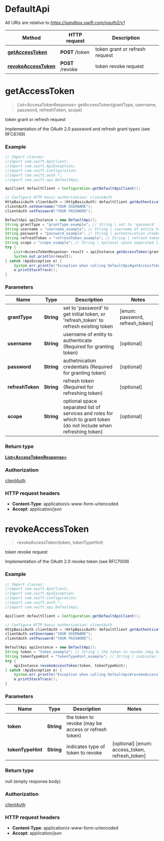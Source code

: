 # DefaultApi

All URIs are relative to *https://sandbox.swift.com/oauth2/v1*

Method | HTTP request | Description
------------- | ------------- | -------------
[**getAccessToken**](DefaultApi.md#getAccessToken) | **POST** /token | token grant or refresh request
[**revokeAccessToken**](DefaultApi.md#revokeAccessToken) | **POST** /revoke | token revoke request


<a name="getAccessToken"></a>
# **getAccessToken**
> List&lt;AccessTokenResponse&gt; getAccessToken(grantType, username, password, refreshToken, scope)

token grant or refresh request

Implementation of the OAuth 2.0 password and refresh grant types (see RFC6749) 

### Example
```java
// Import classes:
//import com.swift.ApiClient;
//import com.swift.ApiException;
//import com.swift.Configuration;
//import com.swift.auth.*;
//import com.swift.api.DefaultApi;

ApiClient defaultClient = Configuration.getDefaultApiClient();

// Configure HTTP basic authorization: clientAuth
HttpBasicAuth clientAuth = (HttpBasicAuth) defaultClient.getAuthentication("clientAuth");
clientAuth.setUsername("YOUR USERNAME");
clientAuth.setPassword("YOUR PASSWORD");

DefaultApi apiInstance = new DefaultApi();
String grantType = "grantType_example"; // String | set to 'password' to get initial token, or 'refresh_token' to refresh existing token
String username = "username_example"; // String | username of entity to authenticate (Required for granting token)
String password = "password_example"; // String | authetnication credentials (Required for granting token)
String refreshToken = "refreshToken_example"; // String | refresh token (Required for refreshing token)
String scope = "scope_example"; // String | optional space separated list of services and roles for which to grant token (do not include when refreshing token)
try {
    List<AccessTokenResponse> result = apiInstance.getAccessToken(grantType, username, password, refreshToken, scope);
    System.out.println(result);
} catch (ApiException e) {
    System.err.println("Exception when calling DefaultApi#getAccessToken");
    e.printStackTrace();
}
```

### Parameters

Name | Type | Description  | Notes
------------- | ------------- | ------------- | -------------
 **grantType** | **String**| set to &#39;password&#39; to get initial token, or &#39;refresh_token&#39; to refresh existing token | [enum: password, refresh_token]
 **username** | **String**| username of entity to authenticate (Required for granting token) | [optional]
 **password** | **String**| authetnication credentials (Required for granting token) | [optional]
 **refreshToken** | **String**| refresh token (Required for refreshing token) | [optional]
 **scope** | **String**| optional space separated list of services and roles for which to grant token (do not include when refreshing token) | [optional]

### Return type

[**List&lt;AccessTokenResponse&gt;**](AccessTokenResponse.md)

### Authorization

[clientAuth](../README.md#clientAuth)

### HTTP request headers

 - **Content-Type**: application/x-www-form-urlencoded
 - **Accept**: application/json

<a name="revokeAccessToken"></a>
# **revokeAccessToken**
> revokeAccessToken(token, tokenTypeHint)

token revoke request

Implementation of the OAuth 2.0 revoke token (see RFC7009) 

### Example
```java
// Import classes:
//import com.swift.ApiClient;
//import com.swift.ApiException;
//import com.swift.Configuration;
//import com.swift.auth.*;
//import com.swift.api.DefaultApi;

ApiClient defaultClient = Configuration.getDefaultApiClient();

// Configure HTTP basic authorization: clientAuth
HttpBasicAuth clientAuth = (HttpBasicAuth) defaultClient.getAuthentication("clientAuth");
clientAuth.setUsername("YOUR USERNAME");
clientAuth.setPassword("YOUR PASSWORD");

DefaultApi apiInstance = new DefaultApi();
String token = "token_example"; // String | the token to revoke (may be access or refresh token)
String tokenTypeHint = "tokenTypeHint_example"; // String | indicates type of token to revoke
try {
    apiInstance.revokeAccessToken(token, tokenTypeHint);
} catch (ApiException e) {
    System.err.println("Exception when calling DefaultApi#revokeAccessToken");
    e.printStackTrace();
}
```

### Parameters

Name | Type | Description  | Notes
------------- | ------------- | ------------- | -------------
 **token** | **String**| the token to revoke (may be access or refresh token) |
 **tokenTypeHint** | **String**| indicates type of token to revoke | [optional] [enum: access_token, refresh_token]

### Return type

null (empty response body)

### Authorization

[clientAuth](../README.md#clientAuth)

### HTTP request headers

 - **Content-Type**: application/x-www-form-urlencoded
 - **Accept**: application/json


